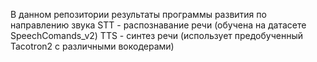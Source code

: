 В данном репозитории результаты программы развития по направлению звука
STT - распознавание речи (обучена на датасете SpeechComands_v2)
TTS - синтез речи (использует предобученный Tacotron2 c различными вокодерами)